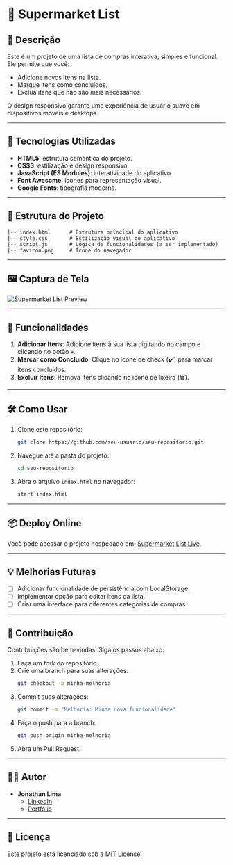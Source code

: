 # 🛒 Supermarket List

## 🌟 Descrição
Este é um projeto de uma lista de compras interativa, simples e funcional. Ele permite que você:
- Adicione novos itens na lista.
- Marque itens como concluídos.
- Exclua itens que não são mais necessários.

O design responsivo garante uma experiência de usuário suave em dispositivos móveis e desktops.

---

## 🚀 Tecnologias Utilizadas
- **HTML5**: estrutura semântica do projeto.
- **CSS3**: estilização e design responsivo.
- **JavaScript (ES Modules)**: interatividade do aplicativo.
- **Font Awesome**: ícones para representação visual.
- **Google Fonts**: tipografia moderna.

---

## 📂 Estrutura do Projeto
```
|-- index.html      # Estrutura principal do aplicativo
|-- style.css       # Estilização visual do aplicativo
|-- script.js       # Lógica de funcionalidades (a ser implementado)
|-- favicon.png     # Ícone do navegador
```

---

## 🖼️ Captura de Tela

![Supermarket List Preview](https://via.placeholder.com/800x400.png?text=Preview+do+Projeto)

---

## 🧩 Funcionalidades
1. **Adicionar Itens**: Adicione itens à sua lista digitando no campo e clicando no botão `+`.
2. **Marcar como Concluído**: Clique no ícone de check (✔️) para marcar itens concluídos.
3. **Excluir Itens**: Remova itens clicando no ícone de lixeira (🗑️).

---

## 🛠️ Como Usar

1. Clone este repositório:
   ```bash
   git clone https://github.com/seu-usuario/seu-repositorio.git
   ```
2. Navegue até a pasta do projeto:
   ```bash
   cd seu-repositorio
   ```
3. Abra o arquivo `index.html` no navegador:
   ```bash
   start index.html
   ```

---

## 📦 Deploy Online
Você pode acessar o projeto hospedado em: [Supermarket List Live](https://seu-site-aqui.com).

---

## 💡 Melhorias Futuras
- [ ] Adicionar funcionalidade de persistência com LocalStorage.
- [ ] Implementar opção para editar itens da lista.
- [ ] Criar uma interface para diferentes categorias de compras.

---

## 🤝 Contribuição
Contribuições são bem-vindas! Siga os passos abaixo:
1. Faça um fork do repositório.
2. Crie uma branch para suas alterações:
   ```bash
   git checkout -b minha-melhoria
   ```
3. Commit suas alterações:
   ```bash
   git commit -m "Melhoria: Minha nova funcionalidade"
   ```
4. Faça o push para a branch:
   ```bash
   git push origin minha-melhoria
   ```
5. Abra um Pull Request.

---

## 🧑‍💻 Autor
- **Jonathan Lima**
  - [LinkedIn](https://www.linkedin.com/in/jonathan-lima-4035b3342/)
  - [Portfólio](https://seu-portifolio.com)

---

## 📝 Licença
Este projeto está licenciado sob a [MIT License](LICENSE).

